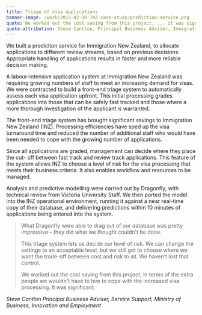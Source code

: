 ```yaml
---
title: Triage of visa applications
banner-image: /work/2015-02-10-INZ-case-study/prediction-service.png
quote: We worked out the cost saving from this project, ... it was significant
quote-attribution: Steve Cantlon, Principal Business Adviser, Immigration New Zealand
---
```


We built a prediction service for Immigration New Zealand, to allocate applications
to different review streams, based on previous decisions. Appropriate handling of applications
results in faster and more reliable decision making.
<!--more-->

A labour-intensive application system at Immigration New Zealand 
was requiring growing numbers of staff to meet an 
increasing demand for visas.  We were contracted to build a front-end triage system to automatically assess each 
visa application upfront. This initial processing grades applications into those that can 
be safely fast tracked and those where a more thorough investigation of the applicant 
is warranted. 

The front-end triage system has brought significant savings to Immigration New 
Zealand (INZ). Processing efficiencies have sped up the visa turnaround time and 
reduced the number of additional staff who would have been needed to cope with the 
growing number of applications. 

Since all applications are graded, management can decide where they place the cut-
off between fast track and review track applications. This feature of the system 
allows INZ to choose a level of risk for the visa processing that meets their business
criteria. It also enables workflow and resources to be managed. 

Analysis and predictive modelling were carried out by Dragonfly, with technical review from Victoria University Staff. We then ported
the model into the INZ operational environment, running it against a near real-time copy of their database, and delivering predictions 
within 10 minutes of applications being entered into the system. 


> What Dragonfly were able to drag out of our database was pretty impressive – they 
did what we thought couldn't be done. 
>
> This triage system lets us decide our level of risk. We can change the settings to an 
acceptable level, but we still get to choose where we want the trade-off between cost 
and risk to sit. We haven't lost that control.
>
> We worked out the cost saving from this project, in terms of the extra people we 
wouldn't have to hire to cope with the increased visa processing. It was significant.
>
<cite>Steve Cantlon
Principal Business Adviser, Service Support,
Ministry of Business, Innovation and Employment</cite>


